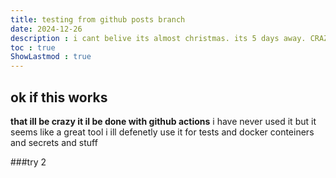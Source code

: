```yaml
---
title: testing from github posts branch
date: 2024-12-26
description : i cant belive its almost christmas. its 5 days away. CRAZZZYYYY 
toc : true
ShowLastmod : true
---
```


## ok if this works
**that ill be crazy it il be done with github actions**
i have never used it but it seems like a great tool i ill defenetly use it for tests and docker conteiners and secrets and stuff

###try 2

